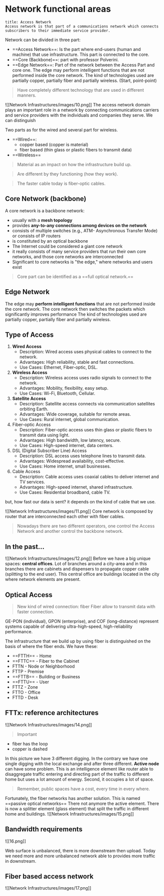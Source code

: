 
# Network functional areas

```ad-abstract
title: Access Network
Access network is that part of a communications network which connects subscribers to their immediate service provider.

```

Network can be divided in three part:
- ==Access Network==: Is the part where end-users (human and machine) that use infrastructure. This part is connected to the core.
- ==Core (Backbone)==: part with professor Polverini.
- ==Edge Network==: Part of the network between the Access Part and core one. The edge may perform intelligent functions that are not performed inside the core network. The kind of technologies used are partially copper, partially fiber and partially wireless. (Start, point-point)

>Have completely different technology that are used in different manners.

![[Network Infrastructures/images/10.png]]
The access network domain plays an important role in a network by connecting communications carriers and service providers with the individuals and companies they serve. We can distinguish

Two parts as for the wired and several part for wireless.
- ==Wired==:
	- copper based (copper is material)
	- fiber based (thin glass or plastic fibers to transmit data)
- ==Wireless==

>Material as an impact on how the infrastructure build up.

>Are different by they functioning (how they work).

> The faster cable today is fiber-optic cables.

## Core Network (backbone)
A core network is a backbone network:
-  usually with a **mesh topology**
- provides **any-to-any connections among devices on the network**
- consists of multiple switches (e.g., ATM- Asynchronous Transfer Mode) or consists of IP routers
- is constituted by an optical backbone
- The Internet could be considered a giant core network
- it really consists of many service providers that run their own core networks, and those core networks are interconnected 
- Significant to core networks is "the edge," where networks and users exist

>Core part can be identified as a ==full optical network.==

## Edge Network
The edge may **perform intelligent functions** that are not performed inside the core network.
The core network then switches the packets which significantly improves performance
The kind of technologies used are partially copper, partially fiber and partially wireless.

## Type of Access

1. **Wired Access**
	- Description: Wired access uses physical cables to connect to the network.
	- Advantages: High reliability, stable and fast connections.
	- Use Cases: Ethernet, Fiber-optic, DSL.
2. **Wireless Access**
	- Description: Wireless access uses radio signals to connect to the network.
	- Advantages: Mobility, flexibility, easy setup.
	- Use Cases: Wi-Fi, Bluetooth, Cellular.
3. **Satellite Access**
	- Description: Satellite access connects via communication satellites orbiting Earth.
	- Advantages: Wide coverage, suitable for remote areas.
	- Use Cases: Rural internet, global communication.
4. Fiber-optic Access
	- Description: Fiber-optic access uses thin glass or plastic fibers to transmit data using light.
	- Advantages: High bandwidth, low latency, secure.
	- Use Cases: High-speed internet, data centers.
5. DSL (Digital Subscriber Line) Access
	- Description: DSL access uses telephone lines to transmit data.
	- Advantages: Widespread availability, cost-effective.
	- Use Cases: Home internet, small businesses.
6. Cable Access
	- Description: Cable access uses coaxial cables to deliver internet and TV services.
	- Advantages: High-speed internet, shared infrastructure.
	- Use Cases: Residential broadband, cable TV.

but, how fast our data is sent? it depends on the kind of cable that we use.

![[Network Infrastructures/images/11.png]]
Core network is composed by router that are interconnected each other with fiber cables.

>Nowadays there are two different operators, one control the Access Network and another control the backbone network.

## In the past...

![[Network Infrastructures/images/12.png]]
Before we have a big unique spaces: **central offices**.
Lot of branches around a city-area and in this branches there are cabinets and dispensers to propagate copper cable (splitting to the end user).
This central office are buildings located in the city where network elements are present.
## Optical Access
> New kind of wired connection: fiber
>Fiber allow to transmit data with faster connection.


GE-PON (individual), GPON (enterprise), and COF (long-distance) represent systems capable of delivering ultra-high-speed, high-reliability performance.

The infrastructure that we build up by using fiber is distinguished on the basis of where the fiber ends. We have these:

- ==FTTH== - Home
- ==FTTC== - Fiber to the Cabinet
- FTTN - Node or Neighborhood
- FTTP - Premise
- ==FTTB== - Building or Business
- ==FTTU== - User
-  FTTZ - Zone
- FTTO - Office
- FTTD - Desk

## FTTx: reference architectures

![[Network Infrastructures/images/14.png]]
>Important

- fiber has the loop
- copper is dashed

In this picture we have 3 different digging.
In the contrary we have one single digging with the local exchange and after three different.
**Active node** can have some problem. This is an intelligence element like router able to disaggregate traffic entering and directing part of the traffic to different home but uses a lot amount of energy. Second, it occupies a lot of space.

>Remember, public spaces have a cost, every time in every where.

Fortunately, the fiber networks has another solution. This is named ==passive optical networks==
There not anymore the active element. There is now a splitter element (glass element) that split the traffic in different home and buildings.
![[Network Infrastructures/images/15.png]]

## Bandwidth requirements

![[16.png]]

Web surface is unbalanced, there is more downstream then upload.
Today we need more and more unbalanced network able to provides more traffic in downstream.

## Fiber based access network

![[Network Infrastructures/images/17.png]]
